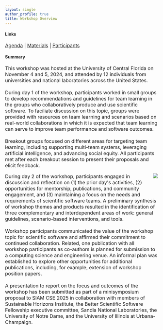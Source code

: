 ```yaml
---
layout: single
author_profile: true
title: Workshop Overview
---
```

#### Links
<p style="font-size: 16px;">
<a href="{{ '/agenda' | prepend: site.baseurl }}">Agenda</a> |
<a href="{{ '/materials' | prepend: site.baseurl }}">Materials</a> |
<a href="{{ '/participants' | prepend: site.baseurl }}">Participants</a>
</p>

#### Summary
<p style="font-size: 16px;">
This workshop was hosted at the University of Central Florida on November 4 and 5, 2024, and attended by 12 individuals from universities and national laboratories across the United States. 
<br><br>
During day 1 of the workshop, participants worked in small groups to develop recommendations and guidelines for team learning in the groups who collaboratively produce and use scientific software. 
To faciliate discussion on this topic, groups were provided with resources on team learning and scenarios based on real-world collaborations in which it is expected that team learning can serve to improve team performance and software outcomes. 
<br><br>
Breakout groups focused on different areas for targeting team learning, including supporting multi-team systems, leveraging artificial intelligence, and advancing social equity.
All participants met after each breakout session to present their proposals and elicit feedback.
</p>
<img src="{{ '/assets/images/workshopareasofwork.png' | prepend: site.baseurl }}" class = "rounded-corners" align="right"> 
<p></p>
<p style="font-size: 16px;">
During day 2 of the workshop, participants engaged in discussion and reflection on (1) the prior day's activities, (2) opportunities for mentorship, publications, and community engagement, and (3) maintaining a focus on the needs and requirements of scientific software teams. 
A preliminary synthesis of workshop themes and products resulted in the identification of three complementary and interdependent areas of work: general guidelines, scenario-based interventions, and tools. 
<br><br>
Workshop participants communicated the value of the workshop topic for scientific software and affirmed their commitment to continued collaboration.
Related, one publication with all workshop participants as co-authors is planned for submission to a computing science and engineering venue. 
An informal plan was established to explore other opportunities for additional publications, including, for example, extension of workshop position papers. 
<br><br>
A presentation to report on the focus and outcomes of the workshop has been submitted as part of a minisymposium proposal to SIAM CSE 2025 in collaboration with members of Sustainable Horizons Institute, the Better Scientific Software Fellowship executive committee, Sandia National Laboratories, the University of Notre Dame, and the University of Illinois at Urbana-Champaign. 
</p>

<html>
  <style>
  .container {
    align-items: center;
    justify-content: center;
  }
  
  img {
    max-width: 45%;
    max-height:45%;
    
    margin: 5px 18px;
    float: right;
  }
  
  .text {

    float: left;
  }
  </style>
</html>
